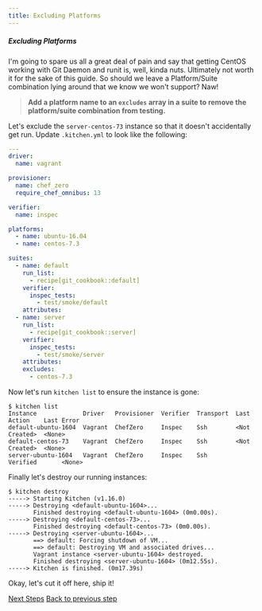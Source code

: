 ```yaml
---
title: Excluding Platforms
---
```


##### Excluding Platforms

I'm going to spare us all a great deal of pain and say that getting CentOS working with Git Daemon and runit is, well, kinda nuts. Ultimately not worth it for the sake of this guide. So should we leave a Platform/Suite combination lying around that we know we won't support? Naw!

> **Add a platform name to an `excludes` array in a suite to remove the platform/suite combination from testing.**

Let's exclude the `server-centos-73` instance so that it doesn't accidentally get run. Update `.kitchen.yml` to look like the following:

~~~yaml
---
driver:
  name: vagrant

provisioner:
  name: chef_zero
  require_chef_omnibus: 13

verifier:
  name: inspec

platforms:
  - name: ubuntu-16.04
  - name: centos-7.3

suites:
  - name: default
    run_list:
      - recipe[git_cookbook::default]
    verifier:
      inspec_tests:
        - test/smoke/default
    attributes:
  - name: server
    run_list:
      - recipe[git_cookbook::server]
    verifier:
      inspec_tests:
        - test/smoke/server
    attributes:
    excludes:
      - centos-7.3
~~~

Now let's run `kitchen list` to ensure the instance is gone:

~~~
$ kitchen list
Instance             Driver   Provisioner  Verifier  Transport  Last Action    Last Error
default-ubuntu-1604  Vagrant  ChefZero     Inspec    Ssh        <Not Created>  <None>
default-centos-73    Vagrant  ChefZero     Inspec    Ssh        <Not Created>  <None>
server-ubuntu-1604   Vagrant  ChefZero     Inspec    Ssh        Verified       <None>
~~~

Finally let's destroy our running instances:

~~~
$ kitchen destroy
-----> Starting Kitchen (v1.16.0)
-----> Destroying <default-ubuntu-1604>...
       Finished destroying <default-ubuntu-1604> (0m0.00s).
-----> Destroying <default-centos-73>...
       Finished destroying <default-centos-73> (0m0.00s).
-----> Destroying <server-ubuntu-1604>...
       ==> default: Forcing shutdown of VM...
       ==> default: Destroying VM and associated drives...
       Vagrant instance <server-ubuntu-1604> destroyed.
       Finished destroying <server-ubuntu-1604> (0m12.55s).
-----> Kitchen is finished. (0m17.39s)
~~~

Okay, let's cut it off here, ship it!

<div class="sidebar--footer">
<a class="button primary-cta" href="/docs/getting-started/next-steps">Next Steps</a>
<a class="sidebar--footer--back" href="/docs/getting-started/adding-dependency">Back to previous step</a>
</div>
